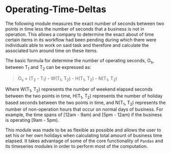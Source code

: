 # Operating-Time-Deltas

The following module measures the exact number of seconds between two points in time less the number of seconds that a business is not in operation.
This allows a company to determine the exact about of time certain items in its workflow had been pending during which there were individuals able to work on said task and therefore and calculate the associated turn around time on these items.

The basic formula for determine the number of operating seconds, O<sub>s</sub>, between T<sub>1</sub> and T<sub>2</sub> can be expressed as:

> O<sub>s</sub> = (T<sub>2</sub> - T<sub>1</sub>) - W(T<sub>1</sub>, T<sub>2</sub>) - H(T<sub>1</sub>, T<sub>2</sub>) - N(T<sub>1</sub>, T<sub>2</sub>)

Where W(T<sub>1</sub>, T<sub>2</sub>) represents the number of weekend elapsed seconds between the two points in time, H(T<sub>1</sub>, T<sub>2</sub>) represents the number of holiday based seconds between the two points in time, and N(T<sub>1</sub>, T<sub>2</sub>) represents the number of non-operation hours that occur on normal days of business. For example, the time spans of [12am - 9am) and [5pm - 12am) if the business is operating [9am - 5pm).

This module was made to be as flexible as possible and allows the user to set his or her own holidays when calculating total amount of business time elapsed. It takes advantage of some of the core functionality of `Pandas` and its timeseries modules in order to perform most of the computation.

